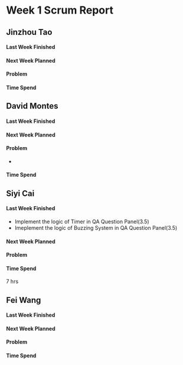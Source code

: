 # Week 1 Scrum Report 

## Jinzhou Tao

#### Last Week Finished 


#### Next Week Planned



#### Problem



#### Time Spend



## David Montes

#### Last Week Finished 


#### Next Week Planned



#### Problem

- 

#### Time Spend


## Siyi Cai

#### Last Week Finished 
- Implement the logic of Timer in QA Question Panel(3.5)
- Imeplement the logic of Buzzing System in QA Question Panel(3.5)
#### Next Week Planned
#### Problem
#### Time Spend
7 hrs



## Fei Wang

#### Last Week Finished 



#### Next Week Planned


#### Problem



#### Time Spend

